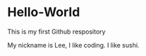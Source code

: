 # Hello-World
This is my first Github respository

My nickname is Lee, I like coding. I like sushi.
